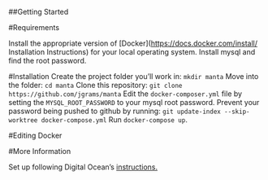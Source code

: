 ##Getting Started

#Requirements

Install the appropriate version of [Docker](https://docs.docker.com/install/ Installation Instructions) for your local operating system.
Install mysql and find the root password.

#Installation
Create the project folder you’ll work in: `mkdir manta`
Move into the folder: `cd manta`
Clone this repository: `git clone https://github.com/jgrams/manta`
Edit the `docker-composer.yml` file by setting the `MYSQL_ROOT_PASSWORD` to your mysql root password.
Prevent your password being pushed to github by running: `git update-index --skip-worktree docker-compose.yml`
Run `docker-compose up`.

#Editing Docker



#More Information

Set up following Digital Ocean’s [instructions.](https://www.digitalocean.com/community/tutorials/how-to-set-up-laravel-nginx-and-mysql-with-docker-compose)
